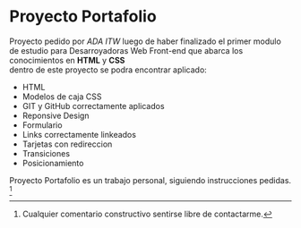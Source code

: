 # Proyecto Portafolio    
Proyecto pedido por *ADA ITW* luego de haber finalizado el primer modulo de estudio para Desarroyadoras Web Front-end que abarca los conocimientos en **HTML** y **CSS**    
dentro de este proyecto se podra encontrar aplicado:    
- HTML
- Modelos de caja CSS
- GIT y GitHub correctamente aplicados
- Reponsive Design
- Formulario
- Links correctamente linkeados
- Tarjetas con redireccion
- Transiciones
- Posicionamiento    
    
Proyecto Portafolio es un trabajo personal, siguiendo instrucciones pedidas. [^.]

[^.]: Cualquier comentario constructivo sentirse libre de contactarme.
